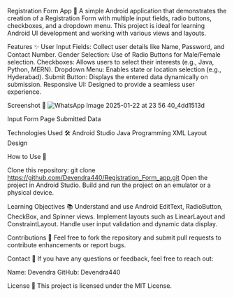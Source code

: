 Registration Form App 📱
A simple Android application that demonstrates the creation of a Registration Form with multiple input fields, radio buttons, checkboxes, and a dropdown menu. This project is ideal for learning Android UI development and working with various views and layouts.

Features ✨
User Input Fields: Collect user details like Name, Password, and Contact Number.
Gender Selection: Use of Radio Buttons for Male/Female selection.
Checkboxes: Allows users to select their interests (e.g., Java, Python, MERN).
Dropdown Menu: Enables state or location selection (e.g., Hyderabad).
Submit Button: Displays the entered data dynamically on submission.
Responsive UI: Designed to provide a seamless user experience.

Screenshot 📸
![WhatsApp Image 2025-01-22 at 23 56 40_4dd1513d](https://github.com/user-attachments/assets/dd1c1577-3790-40f1-a6d9-795f74fd917c)

Input Form Page	Submitted Data

Technologies Used 🛠️
Android Studio
Java Programming
XML Layout Design

How to Use 🚀

Clone this repository:
git clone https://github.com/Devendra440/Registration_Form_app.git
Open the project in Android Studio.
Build and run the project on an emulator or a physical device.

Learning Objectives 📚
Understand and use Android EditText, RadioButton, CheckBox, and Spinner views.
Implement layouts such as LinearLayout and ConstraintLayout.
Handle user input validation and dynamic data display.

Contributions 🤝
Feel free to fork the repository and submit pull requests to contribute enhancements or report bugs.

Contact 📧
If you have any questions or feedback, feel free to reach out:

Name: Devendra
GitHub: Devendra440

License 📜
This project is licensed under the MIT License.

